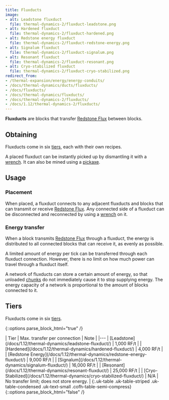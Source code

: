 ```yaml
---
title: Fluxducts
image:
- alt: Leadstone fluxduct
  file: thermal-dynamics-2/fluxduct-leadstone.png
- alt: Hardened fluxduct
  file: thermal-dynamics-2/fluxduct-hardened.png
- alt: Redstone energy fluxduct
  file: thermal-dynamics-2/fluxduct-redstone-energy.png
- alt: Signalum fluxduct
  file: thermal-dynamics-2/fluxduct-signalum.png
- alt: Resonant fluxduct
  file: thermal-dynamics-2/fluxduct-resonant.png
- alt: Cryo-stabilized fluxduct
  file: thermal-dynamics-2/fluxduct-cryo-stabilized.png
redirect_from:
- /thermal-expansion/energy/energy-conduits/
- /docs/thermal-dynamics/ducts/fluxducts/
- /docs/fluxducts/
- /docs/thermal-dynamics/fluxducts/
- /docs/thermal-dynamics-2/fluxducts/
- /docs/1.12/thermal-dynamics-2/fluxducts/
---
```


**Fluxducts** are blocks that transfer [Redstone Flux](/docs/redstone-flux/)
between blocks.


Obtaining
---------

Fluxducts come in six [tiers](#tiers), each with their own recipes.

A placed fluxduct can be instantly picked up by dismantling it with a
[wrench](/docs/1.12/wrenches/). It can also be mined using a
[pickaxe](https://minecraft.gamepedia.com/Pickaxe).


Usage
-----

### Placement
When placed, a fluxduct connects to any adjacent fluxducts and blocks that can
transmit or receive [Redstone Flux](/docs/redstone-flux/). Any connected side of
a fluxduct can be disconnected and reconnected by using a
[wrench](/docs/1.12/wrenches/) on it.

### Energy transfer
When a block transmits [Redstone Flux](/docs/redstone-flux/) through a fluxduct,
the energy is distributed to all connected blocks that can receive it, as evenly
as possible.

A limited amount of energy per tick can be transferred through each fluxduct
connection. However, there is no limit on how much power can travel through a
fluxduct itself.

A network of fluxducts can store a certain amount of energy, so that unloaded
[chunks](https://minecraft.gamepedia.com/Chunk) do not immediately cause it to
stop supplying energy. The energy capacity of a network is proportional to the
amount of blocks connected to it.


Tiers
-----

Fluxducts come in six [tiers](/docs/1.12/thermal-foundation/tiers/).

{::options parse_block_html="true" /}
<div class="uk-overflow-container">
| Tier | Max. transfer per connection | Note |
|---
| [Leadstone](/docs/1.12/thermal-dynamics/leadstone-fluxduct/) | 1,000 RF/t |
| [Hardened](/docs/1.12/thermal-dynamics/hardened-fluxduct/) | 4,000 RF/t |
| [Redstone Energy](/docs/1.12/thermal-dynamics/redstone-energy-fluxduct/) | 9,000 RF/t |
| [Signalum](/docs/1.12/thermal-dynamics/signalum-fluxduct/) | 16,000 RF/t |
| [Resonant](/docs/1.12/thermal-dynamics/resonant-fluxduct/) | 25,000 RF/t |
| [Cryo-Stabilized](/docs/1.12/thermal-dynamics/cryo-stabilized-fluxduct/) | N/A | No transfer limit; does not store energy. |
{:.uk-table .uk-table-striped .uk-table-condensed .uk-text-small .cofh-table-semi-compress}
</div>
{::options parse_block_html="false" /}
